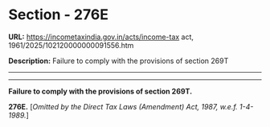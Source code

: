 # Section - 276E

**URL:** https://incometaxindia.gov.in/acts/income-tax act, 1961/2025/102120000000091556.htm

**Description:** Failure to comply with the provisions of section 269T

---

****

**Failure to comply with the provisions of section 269T.**

**276E.** [_Omitted by the Direct Tax Laws (Amendment) Act, 1987, w.e.f. 1-4-1989._]